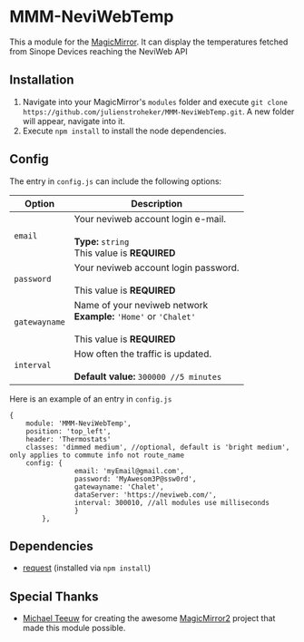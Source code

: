 # MMM-NeviWebTemp
This a module for the [MagicMirror](https://github.com/MichMich/MagicMirror/tree/develop). 
It can display the temperatures fetched from Sinope Devices reaching the NeviWeb API

## Installation
1. Navigate into your MagicMirror's `modules` folder and execute `git clone https://github.com/julienstroheker/MMM-NeviWebTemp.git`. A new folder will appear, navigate into it.
2. Execute `npm install` to install the node dependencies.

## Config
The entry in `config.js` can include the following options:


|Option|Description|
|---|---|
|`email`|Your neviweb account login e-mail.<br><br>**Type:** `string`<br>This value is **REQUIRED**|
|`password`|Your neviweb account login password.<br><br>This value is **REQUIRED**|
|`gatewayname`|Name of your neviweb network<br>**Example:** `'Home'` or `'Chalet'`<br><br>This value is **REQUIRED**|
|`interval`|How often the traffic is updated.<br><br>**Default value:** `300000 //5 minutes`|

Here is an example of an entry in `config.js`
```
{
	module: 'MMM-NeviWebTemp',
	position: 'top_left',
    header: 'Thermostats'
	classes: 'dimmed medium', //optional, default is 'bright medium', only applies to commute info not route_name
	config: {
				email: 'myEmail@gmail.com',
				password: 'MyAwesom3P@ssw0rd',
				gatewayname: 'Chalet',
				dataServer: 'https://neviweb.com/',
				interval: 300010, //all modules use milliseconds
				}
		},
```

## Dependencies
- [request](https://www.npmjs.com/package/request) (installed via `npm install`)

## Special Thanks
- [Michael Teeuw](https://github.com/MichMich) for creating the awesome [MagicMirror2](https://github.com/MichMich/MagicMirror/tree/develop) project that made this module possible.